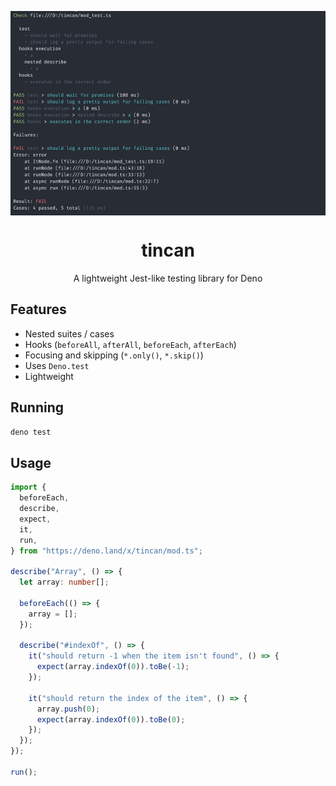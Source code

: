 <p align="center">
  <img src="./preview.png" align="center"/>
  <h1 align="center">tincan</h1>
</p>

<p align="center">A lightweight Jest-like testing library for Deno</p>

## Features

- Nested suites / cases
- Hooks (`beforeAll`, `afterAll`, `beforeEach`, `afterEach`)
- Focusing and skipping (`*.only()`, `*.skip()`)
- Uses `Deno.test`
- Lightweight

## Running

```sh
deno test
```

## Usage

```ts
import {
  beforeEach,
  describe,
  expect,
  it,
  run,
} from "https://deno.land/x/tincan/mod.ts";

describe("Array", () => {
  let array: number[];

  beforeEach(() => {
    array = [];
  });

  describe("#indexOf", () => {
    it("should return -1 when the item isn't found", () => {
      expect(array.indexOf(0)).toBe(-1);
    });

    it("should return the index of the item", () => {
      array.push(0);
      expect(array.indexOf(0)).toBe(0);
    });
  });
});

run();
```
